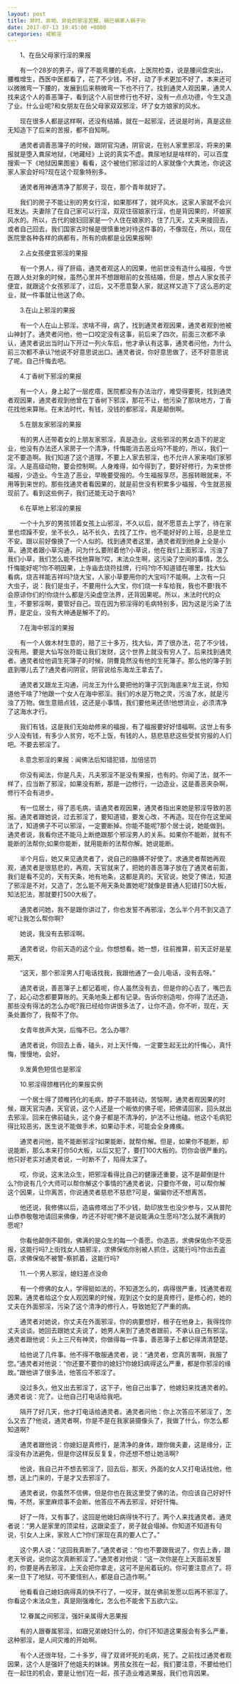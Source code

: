 ```yaml
---
layout: post
title: 非时、非地、非处的邪淫苦报，祸已祸家人祸子孙
date: 2017-07-13 19:45:00 +0800
categories: 戒邪淫
---
```


　　1、在岳父母家行淫的果报
　　有一个28岁的男子，得了不能弯腰的毛病，上医院检查，说是腰间盘突出，腰椎增生，西医中医都看了，花了不少钱，不好，动了手术更加不好了，本来还可以微微弯一下腰的，发展到后来稍微弯一下也不行了。找到通灵人观因果，通灵人找来这个人的善恶簿子，看到这个人前世修行也不好，没有一点点功德，今生又造了业。什么业呢?和女朋友在岳父母家双双邪淫，坏了女方娘家的风水。
　　现在很多人都是这样啊，还没有结婚，就在一起邪淫，还说是时尚，真是这些无知造下了后来的苦报，都不自知啊。
　　通灵者调善恶簿子的时候，跟阴官沟通，阴官说，在别人家里邪淫，将来的果报就是堕入粪尿地狱，《地藏经》上说的真实不虚。粪尿地狱是啥样的，可以百度搜索一下《地狱因果图鉴》看看，这个被他们邪淫过的人家就像个大粪池，你说这家人家会好吗?现在这个现象特别多。
　　通灵者用神通清净了那房子，现在，那个青年就好了。
　　我们的房子不能让别的男女行淫，如果那样了，就坏风水，这家人家就不会兴旺发达。夫妻除了在自己家可以行淫，双双住宿娘家行淫，也是背因果的，坏娘家风水的。所以，古代的媳妇回家是一个人住在娘家的，住了几天，丈夫来接回去，或者自己回去，我们国家古时候是很慎重地对待这件事的，不像现在，所以，现在医院里各种各样的病都有，所有的病都是业因果报啊!
　　2.占女孩便宜邪淫的果报
　　有一个男人，得了肝癌，通灵者观这人的因果，他前世没有造什么福报，今世在跟人处对象的时候，虽然心里并不想跟眼前的女孩结婚，但是，想占人家女孩子便宜，就跟这个女孩邪淫了，过后，又不愿意娶人家，就这样又造下了这么恶的定业，就一件事就让他送了命。
　　3.在山上邪淫的果报
　　有一个人在山上邪淫，求啥不得，病了，找到通灵者观因果，通灵者观到他被山神封了。通灵者问他，他一口咬定没有这事，前后来了四次，前面三次都不承认，通灵者说出当时山下开过一列火车后，他才承认有这事，通灵者问他，为什么前三次都不承认?他说不好意思说出口。通灵者说，你好意思做了，还不好意思说了呢。自己忏悔去吧。
　　4.丁香树下邪淫的果报
　　有一个人，身上起了一层疙瘩，医院都没有办法治疗，难受得要死，找到通灵者观因果，通灵者观到他曾在丁香树下邪淫，那花不让，他污染了那块地方，丁香花找他来算账。在末法时代，有钱，没钱的都邪淫，真是颠倒啊。
　　5.在朋友家邪淫的果报
　　有的男人还带着女的上朋友家邪淫，真是造业。这些邪淫的男女造下的是定业，他没有办法还人家房子一个清净，忏悔能消去恶业吗?不能的，所以，我们一定不要造啊。我们知道了这个道理，不要上人家去邪淫，也不允许人家来咱们家邪淫。人是高级动物，要会控制啊。人身难得，如今得到了，要好好修行，为来世修福报，少造业。今生造了恶业，早晚要受报的。今生福报享尽，恶报转眼就来，不用等到来世的。那些找通灵者看因果的，就是前世没有积累多少福报，今生就恶报现前了。看到这些例子，我们还能无动于衷吗?
　　6.在草地上邪淫的果报
　　一个十九岁的男孩领着女孩上山邪淫，不久以后，就不愿意去上学了，待在家里也烦躁不安，坐不长久，站不长久，去找了工作，也不能好好的上班，总是坐立不安。跟以前好像换了一个人似的。找到通灵者这里，通灵者观到他身上全是小草。通灵者跟小草沟通，问为什么要附着他?小草说，他在我们上面邪淫，污浊了我们小草，我们怎么能不找他算账?哎，末法众生啊，这污染了空间的事情，怎么忏悔能好呢?你不明因果，上寺庙去烧符挂牌，行吗?你不知道错在哪里，找大仙看病，烧吉祥能吉祥吗?烧大宝，人家小草要用你的大宝吗?不能啊。上次有一只大虫子，说：我们是虫子，不要用什么大宝，你们烧一卡车给我，我也不要!我不会原谅你们的!你烧什么都是污染虚空法界，还背因果呢。所以，末法时代的众生，不要邪淫啊，要管好自己。现在因为邪淫得的毛病特别多，因为这是污染了法界，是定业，没有大神通是解不了的。
　　7.在海中邪淫的果报
　　有一个人做木材生意的，赔了三十多万，找大仙，弄了很办法，花了不少钱，没有用。要是大仙写张符能让我们发财，这个世界上就没有穷人了。后来找到通灵者。通灵者给他调生死簿子的时候，阴曹竟然没有他的生死簿子。那么他的簿子到底到哪儿去了?通灵者问阴官，阴官说给东海龙王拿去了。
　　通灵者又跟龙王沟通，问龙王为什么要把他的簿子沉到海底来?龙王说，你知道他干啥了?他跟一个女人在海中邪淫。我们的水是万物之灵，污浊了水，就是污浊了万物。做生意赔点钱，这还是小事情，我们要他来还债!他想消业，必须清净了这海水才行。
　　我们有钱，这是我们无始劫修来的福报，有了福报要好好惜福啊。这世上有多少人没有钱，有多少人贫穷，吃不上饭，有钱的人，慈悲慈悲这些受贫穷报的人们吧。不要去邪淫了。
　　8.意念邪淫的果报：闻佛法后知错犯错，加倍惩罚
　　你没有闻法，你是凡夫，凡夫邪淫不是没有果报，也有的。你闻了法，就不一样了，应当断了邪淫，如果没有断，那是一边修行，一边造业，这是善恶夹杂啊，修行不会有进步。
　　有一位居士，得了恶毛病，请通灵者观因果，通灵者指出来她是邪淫导致的恶报。通灵者跟她说，过去邪淫了，要知道错，要发心改，不再造。现在你在这里闻法了，知道佛子不可以邪淫，一定要断掉。你能不能呢?那个居士说，她能做到。通灵者说，我看你还不能马上断绝跟那个邪淫男人的关系。如果你不能断，就有不能断的法帮你;如果你能断，就用能断的法帮你解。她说能断。
　　半个月后，她又来见通灵者了，说自己的胳膊不好使了。求通灵者帮她再观观，通灵者是很慈悲的，再观，天官就来了，把她的善恶簿子放在了通灵者前面，我们是看不见的，天有天条，地有地条，这都是真的。天官说，她受了佛法，知道了邪淫是不对，又造了，怎么能不用天条处置她呢?就像是普通人犯错打50大板，知法犯法，那就要打500大板了。
　　通灵者问她，我不是跟你讲过了，你也发誓不再邪淫，怎么半个月不到又造了呢?让我怎么帮你啊?
　　她说，我没有去邪淫啊。
　　通灵者说，你前天造的这个业。你想想看。她一想，往前推算，前天正好是星期天，
　　“这天，那个邪淫男人打电话找我，我跟他通了一会儿电话，没有去呀。”
　　通灵者说，善恶簿子上都记着呢，你人虽然没有去，但是你的心去了，嘴巴去了，起心动念都要算账的。天条地条上都有记录。告诉你别造啦，你得了法还造，那些没有得法的怎么办呢?我已经给你讲很多法了，让你不造，你不听，现在，天条处置你了，我帮不了你。
　　女青年放声大哭，后悔不已。怎么办哪?
　　通灵者说，你回去上香，磕头，对上天忏悔，一定要生起无比的忏悔心，真忏悔，慢慢地，会好。
　　9.发黄色短信也是邪淫
　　10.邪淫得颈椎钙化的果报实例
　　一个居士得了颈椎钙化的毛病，脖子不能转动，苦恼啊，通灵者观因果的时候，跟天官沟通，天官说，这个人还是一个皈依的佛子呢，把佛请回家，回头就出去邪淫。回来在佛前磕头，这个身子都是不清净的，护法不让他磕。他这个毛病犯得比较恶劣，医生说不能做手术，如果动手术，可能会全身瘫痪。
　　通灵者问他，能不能断邪淫?如果能断，就帮你解。但是，如果你不能断，却说能断，那么本来打你50大板，以后又犯了，要打100大板的。罚你会很严重的。他只好老实对通灵者说，一时断不了，陷得太深了。
　　哎，你说，这末法众生，把邪淫看得比自己的健康还重要，这不是颠倒是什么?你说有几个大师可以帮你解这个事情的?通灵者说，只要你不做，可以帮你解这个因果，让你离苦，你说通灵者慈悲不慈悲?可是，偏偏你还不想离苦。
　　他还说，我修佛以后，造庙修塔出了不少钱，助印放生也没少参与，又从普陀山恭恭敬敬地请回来佛像，咋还不好呢?佛不是说能满众生愿吗?怎么就不满我的愿呢?
　　你看他颠倒不颠倒，佛满的是众生的每一个善愿。你造恶，求佛保佑你不受恶报，这能行吗?上街找女人搞邪淫，求佛保佑你别被人抓住，这能行吗?你出去盗窃，求佛保佑不被警-察抓着，这能行吗?
　　11.一个男人邪淫，媳妇差点没命
　　有一个修佛的女人，学得挺如法的，不知道怎么的，病得很严重，找通灵者观因果。通灵者给这个女人观因果的时候，观到这个女的是真修行，是修心的，她的丈夫在外面邪淫，污染了这个清净的修行人，导致她犯了严重的病。
　　通灵者对她说，你丈夫在外面邪淫，你的病要想好，根子在他身上，我得找你丈夫谈谈。她回去跟她丈夫说了，她男人来到了通灵者跟前，不承认自己有邪淫。通灵者跟他说：头上三尺有神灵，你做得每一件事，善恶簿子上都记得清清楚楚。
　　给他说了几件事。他不得不敬服通灵者，说：“通灵者，您真厉害啊，我服了您。”通灵者对他说：“你还要不要你的媳妇?你媳妇病得这么严重，都是你邪淫的缘故。”跟他讲了很多法，他答应不邪淫了。
　　没过多久，他又出去邪淫了，这下子，他自己出事了，他媳妇来找通灵者的。通灵者说：完了。让他自己打电话给我吧。
　　隔开了好几天，他才打电话给通灵者。通灵者问他：你上次答应不邪淫了，怎么又去了?他说，通灵者啊，你是不是在我家装摄像头了，我做了什么，你怎么都知道啊?
　　通灵者跟他说：你媳妇是真修行，是清净的身体，跟你做夫妻，这是缘分，正淫没有办法避免，但是你这样反反复复，你还想不想让她活啊?
　　他说，我自己并不想去邪淫了，回去后，那天，外面的女人又打电话找他，他想，送上门来的，于是才又去邪淫了。
　　通灵者说，你虽然不信佛，但是你也在我这里受了佛的法，你应该自己好好忏悔，不然，家里麻烦事不会断。他答应不再去邪淫，好好忏悔。
　　好了一阵，又有事了，这回是他媳妇病得快不行了。两个人来找通灵者。通灵者说：“男人是家里的顶梁柱，这跟梁歪了，房子就会塌掉。你知道不知道有句说，引女人上床，家败人亡?你们家现在真的要人亡了。”
　　这个男人说：“这回我真断了。”通灵者说：“你也不要跟我说了，你去上香，跟老天爷说，说你这次真断邪淫了。”通灵者对他说：“这一次你是在上天面前发誓的，你要是再去邪淫，上天会把你拿走，这可不是闹着玩的。你可要注意点了。将来一旦下了地狱，可不要怪别人，都是自己造作啊。”
　　他看看自己媳妇病得真的快不行了，一咬牙，就在佛前发愿以后再不邪淫了。你看这个末法众生，真是刚强难化，怎么也不能舍下五欲六尘。
　　12.眷属之间邪淫，强奸亲属得大恶果报
　　有的人跟眷属邪淫，如跟兄弟媳妇什么的，你们不知道这果报会有多么严重，这种邪淫，是人间灾难的开始啊。
　　有个人还很年轻，二十多岁，得了双肾坏死的毛病，死了。之前找过通灵者观因果，这个人是强奸了他姐夫的妹妹。男孩女孩在一起，我们要注意，不要给他们在一起住的机会，要是让他们在一起，孩子造业难逃果报，我们也背因果。